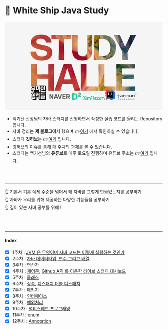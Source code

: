# 📝 White Ship Java Study
![이미지](./img/img.jpg)

 - 백기선 선장님의 자바 스터디를 진행하면서 작성한 실습 코드를 올리는 Repository 입니다.  
 - 자바 정리는 **제 블로그에**서 했으며 👉[여기](https://alkhwa-113.tistory.com/category/WhiteShip%20Java%20Study%20:%20%EC%9E%90%EB%B0%94%20%EC%B2%98%EC%9D%8C%EB%B6%80%ED%84%B0%20%EB%A9%80%EB%A6%AC%EA%B9%8C%EC%A7%80?page=1)
에서 확인하실 수 있습니다.  
 - 스터디 **깃허브**는 👉[여기](https://github.com/whiteship/live-study) 입니다.
 - 깃허브의 이슈를 통해 매 주차의 과제를 볼 수 있습니다.
 - 스터디는 백기선님의 **유튜브**로 매주 토요일 진행하며 유튜브 주소는 👉[여기](https://www.youtube.com/watch?v=A_zgihtbG3M&t=5709s) 입니다.
<br>
<br>

--- 

👆 기본서 기본 예제 수준을 넘어서 왜 자바를 그렇게 만들었는지를 공부하기  
👆 자바가 우리를 위해 제공하는 다양한 기능들을 공부하기  
👆 깊이 있는 자바 공부를 위해 !

<br>
<br>

--- 

#### Index
 - [x] 1주차 : [JVM 은 무엇이며 자바 코드는 어떻게 실행하는 것인가](https://alkhwa-113.tistory.com/entry/1%EC%A3%BC%EC%B0%A8-JVM%EC%9D%80-%EB%AC%B4%EC%97%87%EC%9D%B4%EB%A9%B0-%EC%9E%90%EB%B0%94-%EC%BD%94%EB%93%9C%EB%8A%94-%EC%96%B4%EB%96%BB%EA%B2%8C-%EC%8B%A4%ED%96%89%ED%95%98%EB%8A%94-%EA%B2%83%EC%9D%B8%EA%B0%80?category=921157)
 - [x] 2주차 : [자바 데이터타입, 변수 그리고 배열](https://alkhwa-113.tistory.com/entry/2%EC%A3%BC%EC%B0%A8-%EC%9E%90%EB%B0%94-%EB%8D%B0%EC%9D%B4%ED%84%B0-%ED%83%80%EC%9E%85-%EB%B3%80%EC%88%98-%EA%B7%B8%EB%A6%AC%EA%B3%A0-%EB%B0%B0%EC%97%B4?category=921157)
 - [x] 3주차 : [연산자](https://alkhwa-113.tistory.com/entry/3%EC%A3%BC%EC%B0%A8-%EC%97%B0%EC%82%B0%EC%9E%90?category=921157)
 - [x] 4주차 : [제어문](https://alkhwa-113.tistory.com/entry/4%EC%A3%BC%EC%B0%A8-%EC%A0%9C%EC%96%B4%EB%AC%B8?category=921157), [Github API 를 이용한 라이브 스터디 대시보드](https://alkhwa-113.tistory.com/entry/4%EC%A3%BC%EC%B0%A8-%EA%B3%BC%EC%A0%9C?category=921157)
 - [x] 5주차 : [클래스](https://alkhwa-113.tistory.com/entry/5%EC%A3%BC%EC%B0%A8-%ED%81%B4%EB%9E%98%EC%8A%A4?category=921157)
 - [x] 6주차 : [상속](https://alkhwa-113.tistory.com/entry/6%EC%A3%BC%EC%B0%A8-%EC%83%81%EC%86%8D?category=921157), [디스패치 더블 디스패치](https://alkhwa-113.tistory.com/entry/%EB%94%94%EC%8A%A4%ED%8C%A8%EC%B9%98-%EB%8B%A4%EC%9D%B4%EB%82%98%EB%AF%B9-%EB%94%94%EC%8A%A4%ED%8C%A8%EC%B9%98-%EB%8D%94%EB%B8%94-%EB%94%94%EC%8A%A4%ED%8C%A8%EC%B9%98?category=921157)
 - [x] 7주차 : [패키지](https://alkhwa-113.tistory.com/entry/7%EC%A3%BC%EC%B0%A8-%ED%8C%A8%ED%82%A4%EC%A7%80?category=921157)
 - [x] 8주차 : [인터페이스](https://alkhwa-113.tistory.com/entry/8%EC%A3%BC%EC%B0%A8-%EC%9D%B8%ED%84%B0%ED%8E%98%EC%9D%B4%EC%8A%A4?category=921157)
 - [x] 9주차 : [예외처리](https://alkhwa-113.tistory.com/entry/9%EC%A3%BC%EC%B0%A8-%EC%98%88%EC%99%B8-%EC%B2%98%EB%A6%AC?category=921157)
 - [x] 10주차 : [멀티스레드 프로그래밍](https://alkhwa-113.tistory.com/entry/10%EC%A3%BC%EC%B0%A8-%EB%A9%80%ED%8B%B0%EC%8A%A4%EB%A0%88%EB%93%9C-%ED%94%84%EB%A1%9C%EA%B7%B8%EB%9E%98%EB%B0%8D?category=921157)
 - [x] 11주차 : [enum](https://alkhwa-113.tistory.com/entry/11%EC%A3%BC%EC%B0%A8-enum?category=921157)
 - [x] 12주차 : [Annotation](https://alkhwa-113.tistory.com/entry/12%EC%A3%BC%EC%B0%A8-Annotation?category=921157)

<br>
<br>


